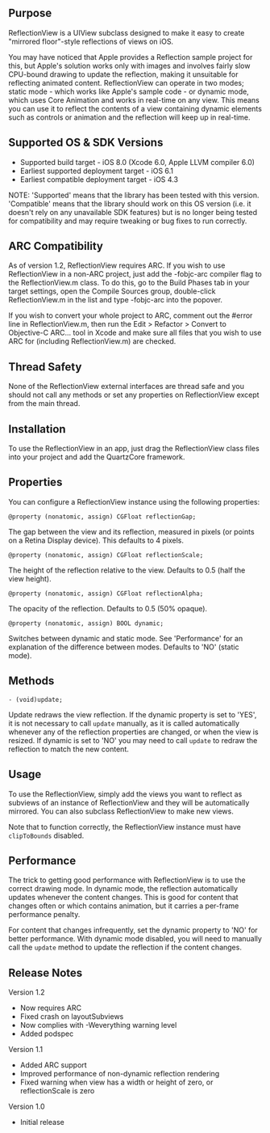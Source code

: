 Purpose
--------------

ReflectionView is a UIView subclass designed to make it easy to create "mirrored floor"-style reflections of views on iOS.

You may have noticed that Apple provides a Reflection sample project for this, but Apple's solution works only with images and involves fairly slow CPU-bound drawing to update the reflection, making it unsuitable for reflecting animated content. ReflectionView can operate in two modes; static mode - which works like Apple's sample code - or dynamic mode, which uses Core Animation and works in real-time on any view. This means you can use it to reflect the contents of a view containing dynamic elements such as controls or animation and the reflection will keep up in real-time.


Supported OS & SDK Versions
-----------------------------

* Supported build target - iOS 8.0 (Xcode 6.0, Apple LLVM compiler 6.0)
* Earliest supported deployment target - iOS 6.1
* Earliest compatible deployment target - iOS 4.3

NOTE: 'Supported' means that the library has been tested with this version. 'Compatible' means that the library should work on this OS version (i.e. it doesn't rely on any unavailable SDK features) but is no longer being tested for compatibility and may require tweaking or bug fixes to run correctly.


ARC Compatibility
------------------

As of version 1.2, ReflectionView requires ARC. If you wish to use ReflectionView in a non-ARC project, just add the -fobjc-arc compiler flag to the ReflectionView.m class. To do this, go to the Build Phases tab in your target settings, open the Compile Sources group, double-click ReflectionView.m in the list and type -fobjc-arc into the popover.

If you wish to convert your whole project to ARC, comment out the #error line in ReflectionView.m, then run the Edit > Refactor > Convert to Objective-C ARC... tool in Xcode and make sure all files that you wish to use ARC for (including ReflectionView.m) are checked.


Thread Safety
--------------

None of the ReflectionView external interfaces are thread safe and you should not call any methods or set any properties on ReflectionView except from the main thread.


Installation
--------------

To use the ReflectionView in an app, just drag the ReflectionView class files into your project and add the QuartzCore framework.


Properties
------------

You can configure a ReflectionView instance using the following properties:

	@property (nonatomic, assign) CGFloat reflectionGap;
	
The gap between the view and its reflection, measured in pixels (or points on a Retina Display device). This defaults to 4 pixels.
	
	@property (nonatomic, assign) CGFloat reflectionScale;
	
The height of the reflection relative to the view. Defaults to 0.5 (half the view height).
	
	@property (nonatomic, assign) CGFloat reflectionAlpha;
	
The opacity of the reflection. Defaults to 0.5 (50% opaque).

	@property (nonatomic, assign) BOOL dynamic;
	
Switches between dynamic and static mode. See 'Performance' for an explanation of the difference between modes. Defaults to 'NO' (static mode).
	
	
Methods
--------------

	- (void)update;
	
Update redraws the view reflection. If the dynamic property is set to 'YES', it is not necessary to call `update` manually, as it is called automatically whenever any of the reflection properties are changed, or when the view is resized. If dynamic is set to 'NO' you may need to call `update` to redraw the reflection to match the new content.


Usage
--------

To use the ReflectionView, simply add the views you want to reflect as subviews of an instance of ReflectionView and they will be automatically mirrored. You can also subclass ReflectionView to make new views.

Note that to function correctly, the ReflectionView instance must have `clipToBounds` disabled.


Performance
-------------

The trick to getting good performance with ReflectionView is to use the correct drawing mode. In dynamic mode, the reflection automatically updates whenever the content changes. This is good for content that changes often or which contains animation, but it carries a per-frame performance penalty.

For content that changes infrequently, set the dynamic property to 'NO' for better performance. With dynamic mode disabled, you will need to manually call the `update` method to update the reflection if the content changes.


Release Notes
----------------

Version 1.2

- Now requires ARC
- Fixed crash on layoutSubviews
- Now complies with -Weverything warning level
- Added podspec

Version 1.1

- Added ARC support
- Improved performance of non-dynamic reflection rendering
- Fixed warning when view has a width or height of zero, or reflectionScale is zero

Version 1.0

- Initial release